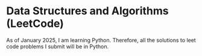 # Data Structures and Algorithms (LeetCode)

As of January 2025, I am learning Python. Therefore, all the solutions to leet code problems I submit will be in Python.
